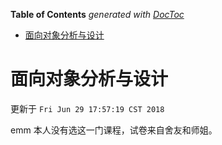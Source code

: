 <!-- START doctoc generated TOC please keep comment here to allow auto update -->
<!-- DON'T EDIT THIS SECTION, INSTEAD RE-RUN doctoc TO UPDATE -->
**Table of Contents**  *generated with [DocToc](https://github.com/thlorenz/doctoc)*

- [面向对象分析与设计](#%E9%9D%A2%E5%90%91%E5%AF%B9%E8%B1%A1%E5%88%86%E6%9E%90%E4%B8%8E%E8%AE%BE%E8%AE%A1)

<!-- END doctoc generated TOC please keep comment here to allow auto update -->

# 面向对象分析与设计

更新于 `Fri Jun 29 17:57:19 CST 2018`

emm 本人没有选这一门课程，试卷来自舍友和师姐。